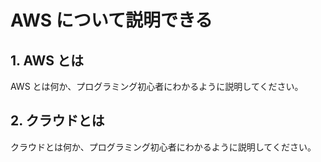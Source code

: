 # AWS について説明できる

## 1. AWS とは

AWS とは何か、プログラミング初心者にわかるように説明してください。

## 2. クラウドとは

クラウドとは何か、プログラミング初心者にわかるように説明してください。
